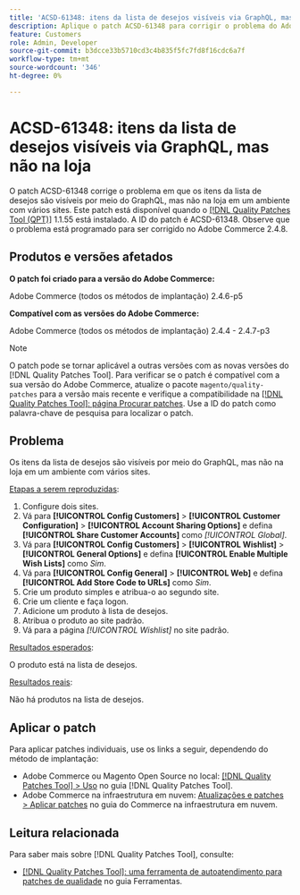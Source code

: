 ```yaml
---
title: 'ACSD-61348: itens da lista de desejos visíveis via GraphQL, mas não na loja'
description: Aplique o patch ACSD-61348 para corrigir o problema do Adobe Commerce em que os itens da lista de desejos são visíveis por meio do GraphQL, mas não na loja em um ambiente de vários sites.
feature: Customers
role: Admin, Developer
source-git-commit: b3dcce33b5710cd3c4b835f5fc7fd8f16cdc6a7f
workflow-type: tm+mt
source-wordcount: '346'
ht-degree: 0%

---
```


# ACSD-61348: itens da lista de desejos visíveis via GraphQL, mas não na loja

O patch ACSD-61348 corrige o problema em que os itens da lista de desejos são visíveis por meio do GraphQL, mas não na loja em um ambiente com vários sites. Este patch está disponível quando o [[!DNL Quality Patches Tool (QPT)]](/help/tools/quality-patches-tool/quality-patches-tool-to-self-serve-quality-patches.md) 1.1.55 está instalado. A ID do patch é ACSD-61348. Observe que o problema está programado para ser corrigido no Adobe Commerce 2.4.8.

## Produtos e versões afetados

**O patch foi criado para a versão do Adobe Commerce:**

Adobe Commerce (todos os métodos de implantação) 2.4.6-p5

**Compatível com as versões do Adobe Commerce:**

Adobe Commerce (todos os métodos de implantação) 2.4.4 - 2.4.7-p3

>[!NOTE]
>
>O patch pode se tornar aplicável a outras versões com as novas versões do [!DNL Quality Patches Tool]. Para verificar se o patch é compatível com a sua versão do Adobe Commerce, atualize o pacote `magento/quality-patches` para a versão mais recente e verifique a compatibilidade na [[!DNL Quality Patches Tool]: página Procurar patches](https://experienceleague.adobe.com/tools/commerce-quality-patches/index.html). Use a ID do patch como palavra-chave de pesquisa para localizar o patch.

## Problema

Os itens da lista de desejos são visíveis por meio do GraphQL, mas não na loja em um ambiente com vários sites.

<u>Etapas a serem reproduzidas</u>:

1. Configure dois sites.
1. Vá para **[!UICONTROL Config Customers]** > **[!UICONTROL Customer Configuration]** > **[!UICONTROL Account Sharing Options]** e defina **[!UICONTROL Share Customer Accounts]** como *[!UICONTROL Global]*.
1. Vá para **[!UICONTROL Config Customers]** > **[!UICONTROL Wishlist]** > **[!UICONTROL General Options]** e defina **[!UICONTROL Enable Multiple Wish Lists]** como *Sim*.
1. Vá para **[!UICONTROL Config General]** > **[!UICONTROL Web]** e defina **[!UICONTROL Add Store Code to URLs]** como *Sim*.
1. Crie um produto simples e atribua-o ao segundo site.
1. Crie um cliente e faça logon.
1. Adicione um produto à lista de desejos.
1. Atribua o produto ao site padrão.
1. Vá para a página *[!UICONTROL Wishlist]* no site padrão.

<u>Resultados esperados</u>:

O produto está na lista de desejos.

<u>Resultados reais</u>:

Não há produtos na lista de desejos.

## Aplicar o patch

Para aplicar patches individuais, use os links a seguir, dependendo do método de implantação:

* Adobe Commerce ou Magento Open Source no local: [[!DNL Quality Patches Tool] > Uso](/help/tools/quality-patches-tool/usage.md) no guia [!DNL Quality Patches Tool].
* Adobe Commerce na infraestrutura em nuvem: [Atualizações e patches > Aplicar patches](https://experienceleague.adobe.com/docs/commerce-cloud-service/user-guide/develop/upgrade/apply-patches.html) no guia do Commerce na infraestrutura em nuvem.

## Leitura relacionada

Para saber mais sobre [!DNL Quality Patches Tool], consulte:

* [[!DNL Quality Patches Tool]: uma ferramenta de autoatendimento para patches de qualidade](/help/tools/quality-patches-tool/quality-patches-tool-to-self-serve-quality-patches.md) no guia Ferramentas.
